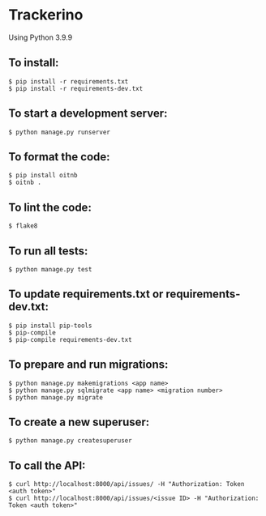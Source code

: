 # Trackerino

Using Python 3.9.9

## To install:
```
$ pip install -r requirements.txt
$ pip install -r requirements-dev.txt
```

## To start a development server:
```
$ python manage.py runserver
```

## To format the code:
```
$ pip install oitnb
$ oitnb .
```

## To lint the code:
```
$ flake8
```

## To run all tests:
```
$ python manage.py test
```

## To update requirements.txt or requirements-dev.txt:
```
$ pip install pip-tools
$ pip-compile
$ pip-compile requirements-dev.txt
```

## To prepare and run migrations: 
```
$ python manage.py makemigrations <app name>
$ python manage.py sqlmigrate <app name> <migration number>
$ python manage.py migrate
```

## To create a new superuser:
```
$ python manage.py createsuperuser
```

## To call the API:
```
$ curl http://localhost:8000/api/issues/ -H "Authorization: Token <auth token>"
$ curl http://localhost:8000/api/issues/<issue ID> -H "Authorization: Token <auth token>"
```
